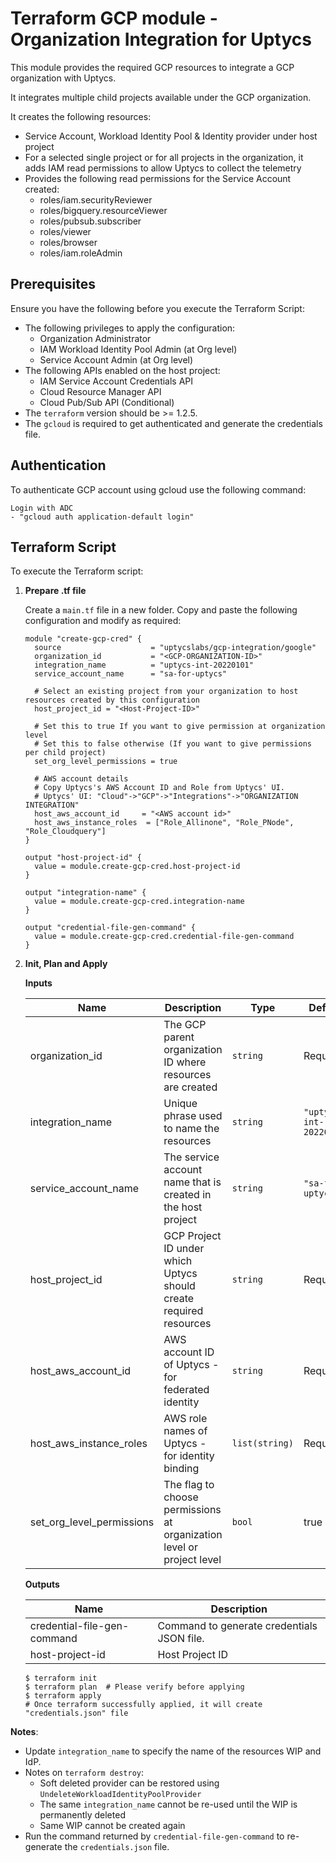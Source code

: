 # Terraform GCP module - Organization Integration for Uptycs

This module provides the required GCP resources to integrate a GCP organization with Uptycs.

It integrates multiple child projects available under the GCP organization.

It creates the following resources:

* Service Account, Workload Identity Pool & Identity provider under host project
* For a selected single project or for all projects in the organization, it adds IAM read permissions to allow Uptycs to collect the telemetry
* Provides the following read permissions for the Service Account created:
  * roles/iam.securityReviewer
  * roles/bigquery.resourceViewer
  * roles/pubsub.subscriber
  * roles/viewer
  * roles/browser
  * roles/iam.roleAdmin

## Prerequisites

Ensure you have the following before you execute the Terraform Script:

- The following privileges to apply the configuration:
  * Organization Administrator
  * IAM Workload Identity Pool Admin (at Org level)
  * Service Account Admin (at Org level)
- The following APIs enabled on the host project:
  * IAM Service Account Credentials API
  * Cloud Resource Manager API
  * Cloud Pub/Sub API  (Conditional)
- The `terraform` version should be >= 1.2.5.
- The `gcloud` is required to get authenticated and generate the credentials file.

## Authentication

To authenticate GCP account using gcloud use the following command:

```
Login with ADC
- "gcloud auth application-default login"
```

## Terraform Script

To execute the Terraform script:

1. **Prepare .tf file**

   Create a `main.tf` file in a new folder. Copy and paste the following configuration and modify as required:

   ```
   module "create-gcp-cred" {
     source                    = "uptycslabs/gcp-integration/google"
     organization_id           = "<GCP-ORGANIZATION-ID>"
     integration_name          = "uptycs-int-20220101"
     service_account_name      = "sa-for-uptycs"

     # Select an existing project from your organization to host resources created by this configuration
     host_project_id = "<Host-Project-ID>"

     # Set this to true If you want to give permission at organization level
     # Set this to false otherwise (If you want to give permissions per child project)
     set_org_level_permissions = true

     # AWS account details
     # Copy Uptycs's AWS Account ID and Role from Uptycs' UI.
     # Uptycs' UI: "Cloud"->"GCP"->"Integrations"->"ORGANIZATION INTEGRATION"
     host_aws_account_id     = "<AWS account id>"
     host_aws_instance_roles  = ["Role_Allinone", "Role_PNode", "Role_Cloudquery"]
   }

   output "host-project-id" {
     value = module.create-gcp-cred.host-project-id
   }

   output "integration-name" {
     value = module.create-gcp-cred.integration-name
   }

   output "credential-file-gen-command" {
     value = module.create-gcp-cred.credential-file-gen-command
   }

   ```
2. **Init, Plan and Apply**

   **Inputs**


   | Name                      | Description                                                           | Type           | Default                 |
   | ------------------------- | --------------------------------------------------------------------- | -------------- | ----------------------- |
   | organization_id           | The GCP parent organization ID where resources are created            | `string`       | Required                |
   | integration_name          | Unique phrase used to name the resources                              | `string`       | `"uptycs-int-20220101"` |
   | service_account_name      | The service account name that is created in the host project          | `string`       | `"sa-for-uptycs"`       |
   | host_project_id           | GCP Project ID under which Uptycs should create required resources    | `string`       | Required                |
   | host_aws_account_id       | AWS account ID of Uptycs - for federated identity                     | `string`       | Required                |
   | host_aws_instance_roles   | AWS role names of Uptycs - for identity binding                       | `list(string)` | Required                |
   | set_org_level_permissions | The flag to choose permissions at organization level or project level | `bool`         | true                    |

   **Outputs**


   | Name                        | Description                                |
   | ----------------------------- | -------------------------------------------- |
   | credential-file-gen-command | Command to generate credentials JSON file. |
   | host-project-id             | Host Project ID                            |


   ```
   $ terraform init
   $ terraform plan  # Please verify before applying
   $ terraform apply
   # Once terraform successfully applied, it will create "credentials.json" file
   ```

**Notes**:

- Update `integration_name` to specify the name of the resources WIP and IdP.
- Notes on `terraform destroy`:
  - Soft deleted provider can be restored using `UndeleteWorkloadIdentityPoolProvider`
  - The same `integration_name` cannot be re-used until the WIP is permanently deleted
  - Same WIP cannot be created again
- Run the command returned by `credential-file-gen-command` to re-generate the `credentials.json` file.
